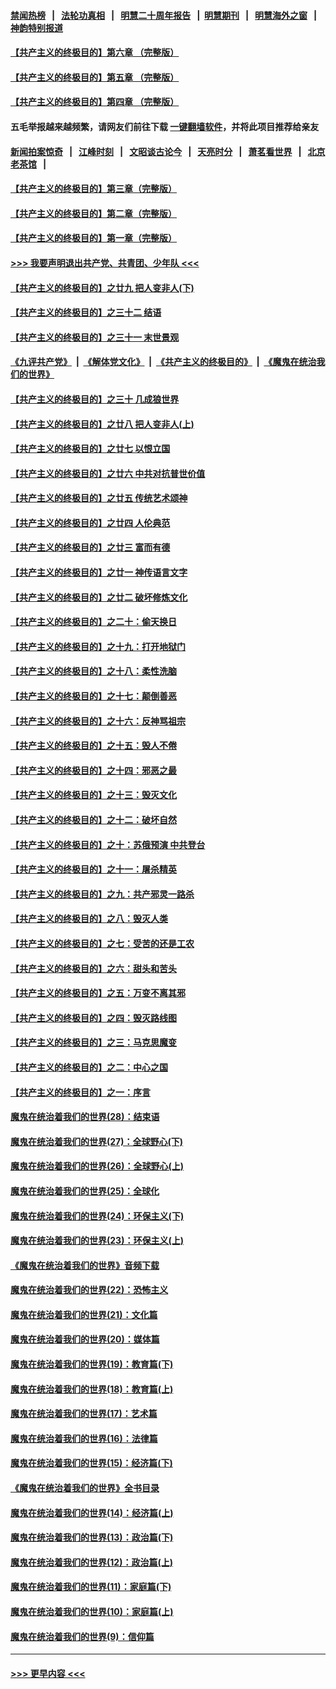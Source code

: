#### [禁闻热榜](热点新闻.md?=0)  &nbsp;&nbsp;|&nbsp;&nbsp; [法轮功真相](https://github.com/gfw-breaker/truth/blob/master/README.md?=0) &nbsp;&nbsp;|&nbsp;&nbsp; [明慧二十周年报告](https://github.com/gfw-breaker/mh-reports/blob/master/README.md?=0) &nbsp;&nbsp;|&nbsp;&nbsp;[明慧期刊](https://github.com/gfw-breaker/mh-qikan) &nbsp;&nbsp;|&nbsp;&nbsp; [明慧海外之窗](https://github.com/gfw-breaker/mh-news/blob/master/README.md?=0) &nbsp;&nbsp;|&nbsp;&nbsp; [神韵特别报道](https://github.com/gfw-breaker/mh-news/blob/master/shenyun.md?=0)
#### [【共产主义的终极目的】第六章 （完整版）](../pages/nsc422/n11428913.md?t=03080003) 
#### [【共产主义的终极目的】第五章 （完整版）](../pages/nsc422/n11428912.md?t=03080003) 
#### [【共产主义的终极目的】第四章 （完整版）](../pages/nsc422/n11428907.md?t=03080003) 
#### 五毛举报越来越频繁，请网友们前往下载 [一键翻墙软件](https://github.com/gfw-breaker/ssr-accounts)，并将此项目推荐给亲友
#### [新闻拍案惊奇](https://github.com/gfw-breaker/banned-news/blob/master/pages/link4.md) &nbsp;&nbsp;|&nbsp;&nbsp; [江峰时刻](https://github.com/gfw-breaker/banned-news/blob/master/pages/link4.md) &nbsp;&nbsp;|&nbsp;&nbsp; [文昭谈古论今](https://github.com/gfw-breaker/banned-news/blob/master/pages/link4.md) &nbsp;&nbsp;|&nbsp;&nbsp; [天亮时分](https://github.com/gfw-breaker/banned-news/blob/master/pages/link4.md) &nbsp;&nbsp;|&nbsp;&nbsp; [萧茗看世界](https://github.com/gfw-breaker/banned-news/blob/master/pages/link4.md) &nbsp;&nbsp;|&nbsp;&nbsp; [北京老茶馆](https://github.com/gfw-breaker/banned-news/blob/master/pages/link4.md) &nbsp;&nbsp;|&nbsp;&nbsp; 
#### [【共产主义的终极目的】第三章（完整版）](../pages/nsc422/n11428848.md?t=03080003) 
#### [【共产主义的终极目的】第二章（完整版）](../pages/nsc422/n11428831.md?t=03080003) 
#### [【共产主义的终极目的】第一章（完整版）](../pages/nsc422/n11417651.md?t=03080003) 
#### [>>> 我要声明退出共产党、共青团、少年队 <<<](https://github.com/begood0513/goodnews/blob/master/quit/letter.md) 
#### [【共产主义的终极目的】之廿九 把人变非人(下)](../pages/nsc422/n11344140.md?t=03080003) 
#### [【共产主义的终极目的】之三十二 结语](../pages/nsc422/n11360535.md?t=03080003) 
#### [【共产主义的终极目的】之三十一 末世景观](../pages/nsc422/n11351129.md?t=03080003) 
#### [《九评共产党》](https://github.com/begood0513/9ping.md/blob/master/README.md) &nbsp;|&nbsp; [《解体党文化》](../../../../jtdwh.md/blob/master/README.md)  &nbsp;|&nbsp; [《共产主义的终极目的》](../../../../gczydzjmd.md/blob/master/README.md) &nbsp;|&nbsp; [《魔鬼在统治我们的世界》](../../../../mgztzwmdsj.md/blob/master/README.md) 
#### [【共产主义的终极目的】之三十 几成狼世界](../pages/nsc422/n11348280.md?t=03080003) 
#### [【共产主义的终极目的】之廿八 把人变非人(上)](../pages/nsc422/n11340492.md?t=03080003) 
#### [【共产主义的终极目的】之廿七 以恨立国](../pages/nsc422/n11336944.md?t=03080003) 
#### [【共产主义的终极目的】之廿六 中共对抗普世价值](../pages/nsc422/n11324785.md?t=03080003) 
#### [【共产主义的终极目的】之廿五 传统艺术颂神](../pages/nsc422/n11296396.md?t=03080003) 
#### [【共产主义的终极目的】之廿四 人伦典范](../pages/nsc422/n11296397.md?t=03080003) 
#### [【共产主义的终极目的】之廿三 富而有德](../pages/nsc422/n11283598.md?t=03080003) 
#### [【共产主义的终极目的】之廿一 神传语言文字](../pages/nsc422/n11263265.md?t=03080003) 
#### [【共产主义的终极目的】之廿二 破坏修炼文化](../pages/nsc422/n11245728.md?t=03080003) 
#### [【共产主义的终极目的】之二十：偷天换日](../pages/nsc422/n11238846.md?t=03080003) 
#### [【共产主义的终极目的】之十九：打开地狱门](../pages/nsc422/n11206376.md?t=03080003) 
#### [【共产主义的终极目的】之十八：柔性洗脑](../pages/nsc422/n11199994.md?t=03080003) 
#### [【共产主义的终极目的】之十七：颠倒善恶](../pages/nsc422/n11179782.md?t=03080003) 
#### [【共产主义的终极目的】之十六：反神骂祖宗](../pages/nsc422/n11166798.md?t=03080003) 
#### [【共产主义的终极目的】之十五：毁人不倦](../pages/nsc422/n11166792.md?t=03080003) 
#### [【共产主义的终极目的】之十四：邪恶之最](../pages/nsc422/n11150249.md?t=03080003) 
#### [【共产主义的终极目的】之十三：毁灭文化](../pages/nsc422/n11135227.md?t=03080003) 
#### [【共产主义的终极目的】之十二：破坏自然](../pages/nsc422/n11135214.md?t=03080003) 
#### [【共产主义的终极目的】之十：苏俄预演 中共登台](../pages/nsc422/n11118424.md?t=03080003) 
#### [【共产主义的终极目的】之十一：屠杀精英](../pages/nsc422/n11118442.md?t=03080003) 
#### [【共产主义的终极目的】之九：共产邪灵一路杀](../pages/nsc422/n11114139.md?t=03080003) 
#### [【共产主义的终极目的】之八：毁灭人类](../pages/nsc422/n11108503.md?t=03080003) 
#### [【共产主义的终极目的】之七：受苦的还是工农](../pages/nsc422/n11101809.md?t=03080003) 
#### [【共产主义的终极目的】之六：甜头和苦头](../pages/nsc422/n11096971.md?t=03080003) 
#### [【共产主义的终极目的】之五：万变不离其邪](../pages/nsc422/n11091285.md?t=03080003) 
#### [【共产主义的终极目的】之四：毁灭路线图](../pages/nsc422/n11086284.md?t=03080003) 
#### [【共产主义的终极目的】之三：马克思魔变](../pages/nsc422/n11061941.md?t=03080003) 
#### [【共产主义的终极目的】之二：中心之国](../pages/nsc422/n11047728.md?t=03080003) 
#### [【共产主义的终极目的】之一：序言](../pages/nsc422/n11086077.md?t=03080003) 
#### [魔鬼在统治着我们的世界(28)：结束语](../pages/nsc422/n10936246.md?t=03080003) 
#### [魔鬼在统治着我们的世界(27)：全球野心(下)](../pages/nsc422/n10928319.md?t=03080003) 
#### [魔鬼在统治着我们的世界(26)：全球野心(上)](../pages/nsc422/n10900318.md?t=03080003) 
#### [魔鬼在统治着我们的世界(25)：全球化](../pages/nsc422/n10788205.md?t=03080003) 
#### [魔鬼在统治着我们的世界(24)：环保主义(下)](../pages/nsc422/n10695307.md?t=03080003) 
#### [魔鬼在统治着我们的世界(23)：环保主义(上)](../pages/nsc422/n10688613.md?t=03080003) 
#### [《魔鬼在统治着我们的世界》音频下载](../pages/nsc422/n10635553.md?t=03080003) 
#### [魔鬼在统治着我们的世界(22)：恐怖主义](../pages/nsc422/n10614727.md?t=03080003) 
#### [魔鬼在统治着我们的世界(21)：文化篇](../pages/nsc422/n10597706.md?t=03080003) 
#### [魔鬼在统治着我们的世界(20)：媒体篇](../pages/nsc422/n10586579.md?t=03080003) 
#### [魔鬼在统治着我们的世界(19)：教育篇(下)](../pages/nsc422/n10564808.md?t=03080003) 
#### [魔鬼在统治着我们的世界(18)：教育篇(上)](../pages/nsc422/n10526970.md?t=03080003) 
#### [魔鬼在统治着我们的世界(17)：艺术篇](../pages/nsc422/n10499093.md?t=03080003) 
#### [魔鬼在统治着我们的世界(16)：法律篇](../pages/nsc422/n10485969.md?t=03080003) 
#### [魔鬼在统治着我们的世界(15)：经济篇(下)](../pages/nsc422/n10469975.md?t=03080003) 
#### [《魔鬼在统治着我们的世界》全书目录](../pages/nsc422/n10464261.md?t=03080003) 
#### [魔鬼在统治着我们的世界(14)：经济篇(上)](../pages/nsc422/n10457370.md?t=03080003) 
#### [魔鬼在统治着我们的世界(13)：政治篇(下)](../pages/nsc422/n10448270.md?t=03080003) 
#### [魔鬼在统治着我们的世界(12)：政治篇(上)](../pages/nsc422/n10444576.md?t=03080003) 
#### [魔鬼在统治着我们的世界(11)：家庭篇(下)](../pages/nsc422/n10440961.md?t=03080003) 
#### [魔鬼在统治着我们的世界(10)：家庭篇(上)](../pages/nsc422/n10435448.md?t=03080003) 
#### [魔鬼在统治着我们的世界(9)：信仰篇](../pages/nsc422/n10432159.md?t=03080003) 

----
#### [ >>> 更早内容 <<< ](../indexes/nsc422-earlier.md)
